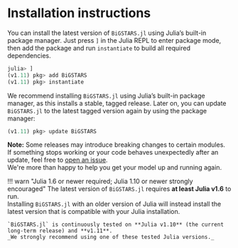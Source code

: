 # Installation instructions

You can install the latest version of `BiGSTARS.jl` using Julia’s built-in package manager. Just press `]` in the Julia REPL to enter package mode, then add the package and run `instantiate` to build all required dependencies.


```julia
julia> ]
(v1.11) pkg> add BiGSTARS
(v1.11) pkg> instantiate
```

We recommend installing `BiGSTARS.jl` using Julia’s built-in package manager, as this installs a stable, tagged release.  Later on, you can update `BiGSTARS.jl` to the latest tagged version again by using the package manager:


```julia
(v1.11) pkg> update BiGSTARS
```

**Note:** Some releases may introduce breaking changes to certain modules.  
If something stops working or your code behaves unexpectedly after an update, feel free to [open an issue](https://github.com/subhk/BiGSTARS.jl/issues).  
We're more than happy to help you get your model up and running again.


!!! warn "Julia 1.6 or newer required; Julia 1.10 or newer strongly encouraged"
    The latest version of `BiGSTARS.jl` requires **at least Julia v1.6** to run.  
    Installing `BiGSTARS.jl` with an older version of Julia will instead install the latest version that is compatible with your Julia installation.

    `BiGSTARS.jl` is continuously tested on **Julia v1.10** (the current long-term release) and **v1.11**.  
    _We strongly recommend using one of these tested Julia versions._
